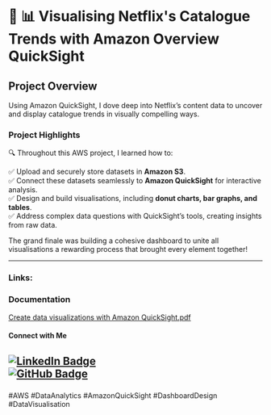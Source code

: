 # 🚀 📊 Visualising Netflix's Catalogue Trends with Amazon Overview QuickSight

## **Project Overview**  
Using Amazon QuickSight, I dove deep into Netflix’s content data to uncover and display catalogue trends in visually compelling ways.

### Project Highlights
🔍 Throughout this AWS project, I learned how to:

✅ Upload and securely store datasets in **Amazon S3**.  
✅ Connect these datasets seamlessly to **Amazon QuickSight** for interactive analysis.  
✅ Design and build visualisations, including **donut charts, bar graphs, and tables**.  
✅ Address complex data questions with QuickSight’s tools, creating insights from raw data.
 
 The grand finale was building a cohesive dashboard to unite all visualisations a rewarding process that brought every element together!

---
### Links: 
### Documentation
[Create data visualizations with Amazon QuickSight.pdf](https://github.com/user-attachments/files/20853041/Create.data.visualizations.with.Amazon.QuickSight.pdf)

#### **Connect with Me**  
[![LinkedIn Badge](https://img.shields.io/badge/LinkedIn-Profile-blue)](https://www.linkedin.com/in/mahesh-patil0555/)  
[![GitHub Badge](https://img.shields.io/badge/GitHub-Profile-black)](https://github.com/Mahesh7880) 
---
###  
#AWS #DataAnalytics #AmazonQuickSight #DashboardDesign #DataVisualisation

